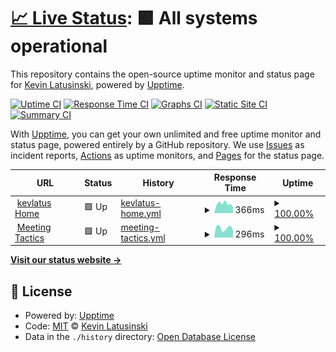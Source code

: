 # [📈 Live Status](https://status.kevlatus.de): <!--live status--> **🟩 All systems operational**

This repository contains the open-source uptime monitor and status page for [Kevin Latusinski](https://kevlatus.de), powered by [Upptime](https://github.com/upptime/upptime).

[![Uptime CI](https://github.com/kevlatus/status/workflows/Uptime%20CI/badge.svg)](https://github.com/kevlatus/status/actions?query=workflow%3A%22Uptime+CI%22)
[![Response Time CI](https://github.com/kevlatus/status/workflows/Response%20Time%20CI/badge.svg)](https://github.com/kevlatus/status/actions?query=workflow%3A%22Response+Time+CI%22)
[![Graphs CI](https://github.com/kevlatus/status/workflows/Graphs%20CI/badge.svg)](https://github.com/kevlatus/status/actions?query=workflow%3A%22Graphs+CI%22)
[![Static Site CI](https://github.com/kevlatus/status/workflows/Static%20Site%20CI/badge.svg)](https://github.com/kevlatus/status/actions?query=workflow%3A%22Static+Site+CI%22)
[![Summary CI](https://github.com/kevlatus/status/workflows/Summary%20CI/badge.svg)](https://github.com/kevlatus/status/actions?query=workflow%3A%22Summary+CI%22)

With [Upptime](https://upptime.js.org), you can get your own unlimited and free uptime monitor and status page, powered entirely by a GitHub repository. We use [Issues](https://github.com/kevlatus/status/issues) as incident reports, [Actions](https://github.com/kevlatus/status/actions) as uptime monitors, and [Pages](https://status.kevlatus.de) for the status page.

<!--start: status pages-->
<!-- This summary is generated by Upptime (https://github.com/upptime/upptime) -->
<!-- Do not edit this manually, your changes will be overwritten -->
<!-- prettier-ignore -->
| URL | Status | History | Response Time | Uptime |
| --- | ------ | ------- | ------------- | ------ |
| <img alt="" src="https://icons.duckduckgo.com/ip3/www.kevlatus.de.ico" height="13"> [kevlatus Home](https://www.kevlatus.de) | 🟩 Up | [kevlatus-home.yml](https://github.com/kevlatus/status/commits/HEAD/history/kevlatus-home.yml) | <details><summary><img alt="Response time graph" src="./graphs/kevlatus-home/response-time-week.png" height="20"> 366ms</summary><br><a href="https://status.kevlatus.de/history/kevlatus-home"><img alt="Response time 517" src="https://img.shields.io/endpoint?url=https%3A%2F%2Fraw.githubusercontent.com%2Fkevlatus%2Fstatus%2FHEAD%2Fapi%2Fkevlatus-home%2Fresponse-time.json"></a><br><a href="https://status.kevlatus.de/history/kevlatus-home"><img alt="24-hour response time 357" src="https://img.shields.io/endpoint?url=https%3A%2F%2Fraw.githubusercontent.com%2Fkevlatus%2Fstatus%2FHEAD%2Fapi%2Fkevlatus-home%2Fresponse-time-day.json"></a><br><a href="https://status.kevlatus.de/history/kevlatus-home"><img alt="7-day response time 366" src="https://img.shields.io/endpoint?url=https%3A%2F%2Fraw.githubusercontent.com%2Fkevlatus%2Fstatus%2FHEAD%2Fapi%2Fkevlatus-home%2Fresponse-time-week.json"></a><br><a href="https://status.kevlatus.de/history/kevlatus-home"><img alt="30-day response time 385" src="https://img.shields.io/endpoint?url=https%3A%2F%2Fraw.githubusercontent.com%2Fkevlatus%2Fstatus%2FHEAD%2Fapi%2Fkevlatus-home%2Fresponse-time-month.json"></a><br><a href="https://status.kevlatus.de/history/kevlatus-home"><img alt="1-year response time 544" src="https://img.shields.io/endpoint?url=https%3A%2F%2Fraw.githubusercontent.com%2Fkevlatus%2Fstatus%2FHEAD%2Fapi%2Fkevlatus-home%2Fresponse-time-year.json"></a></details> | <details><summary><a href="https://status.kevlatus.de/history/kevlatus-home">100.00%</a></summary><a href="https://status.kevlatus.de/history/kevlatus-home"><img alt="All-time uptime 99.99%" src="https://img.shields.io/endpoint?url=https%3A%2F%2Fraw.githubusercontent.com%2Fkevlatus%2Fstatus%2FHEAD%2Fapi%2Fkevlatus-home%2Fuptime.json"></a><br><a href="https://status.kevlatus.de/history/kevlatus-home"><img alt="24-hour uptime 100.00%" src="https://img.shields.io/endpoint?url=https%3A%2F%2Fraw.githubusercontent.com%2Fkevlatus%2Fstatus%2FHEAD%2Fapi%2Fkevlatus-home%2Fuptime-day.json"></a><br><a href="https://status.kevlatus.de/history/kevlatus-home"><img alt="7-day uptime 100.00%" src="https://img.shields.io/endpoint?url=https%3A%2F%2Fraw.githubusercontent.com%2Fkevlatus%2Fstatus%2FHEAD%2Fapi%2Fkevlatus-home%2Fuptime-week.json"></a><br><a href="https://status.kevlatus.de/history/kevlatus-home"><img alt="30-day uptime 100.00%" src="https://img.shields.io/endpoint?url=https%3A%2F%2Fraw.githubusercontent.com%2Fkevlatus%2Fstatus%2FHEAD%2Fapi%2Fkevlatus-home%2Fuptime-month.json"></a><br><a href="https://status.kevlatus.de/history/kevlatus-home"><img alt="1-year uptime 99.99%" src="https://img.shields.io/endpoint?url=https%3A%2F%2Fraw.githubusercontent.com%2Fkevlatus%2Fstatus%2FHEAD%2Fapi%2Fkevlatus-home%2Fuptime-year.json"></a></details>
| <img alt="" src="https://icons.duckduckgo.com/ip3/meet.kevlatus.de.ico" height="13"> [Meeting Tactics](https://meet.kevlatus.de) | 🟩 Up | [meeting-tactics.yml](https://github.com/kevlatus/status/commits/HEAD/history/meeting-tactics.yml) | <details><summary><img alt="Response time graph" src="./graphs/meeting-tactics/response-time-week.png" height="20"> 296ms</summary><br><a href="https://status.kevlatus.de/history/meeting-tactics"><img alt="Response time 537" src="https://img.shields.io/endpoint?url=https%3A%2F%2Fraw.githubusercontent.com%2Fkevlatus%2Fstatus%2FHEAD%2Fapi%2Fmeeting-tactics%2Fresponse-time.json"></a><br><a href="https://status.kevlatus.de/history/meeting-tactics"><img alt="24-hour response time 170" src="https://img.shields.io/endpoint?url=https%3A%2F%2Fraw.githubusercontent.com%2Fkevlatus%2Fstatus%2FHEAD%2Fapi%2Fmeeting-tactics%2Fresponse-time-day.json"></a><br><a href="https://status.kevlatus.de/history/meeting-tactics"><img alt="7-day response time 296" src="https://img.shields.io/endpoint?url=https%3A%2F%2Fraw.githubusercontent.com%2Fkevlatus%2Fstatus%2FHEAD%2Fapi%2Fmeeting-tactics%2Fresponse-time-week.json"></a><br><a href="https://status.kevlatus.de/history/meeting-tactics"><img alt="30-day response time 323" src="https://img.shields.io/endpoint?url=https%3A%2F%2Fraw.githubusercontent.com%2Fkevlatus%2Fstatus%2FHEAD%2Fapi%2Fmeeting-tactics%2Fresponse-time-month.json"></a><br><a href="https://status.kevlatus.de/history/meeting-tactics"><img alt="1-year response time 552" src="https://img.shields.io/endpoint?url=https%3A%2F%2Fraw.githubusercontent.com%2Fkevlatus%2Fstatus%2FHEAD%2Fapi%2Fmeeting-tactics%2Fresponse-time-year.json"></a></details> | <details><summary><a href="https://status.kevlatus.de/history/meeting-tactics">100.00%</a></summary><a href="https://status.kevlatus.de/history/meeting-tactics"><img alt="All-time uptime 99.98%" src="https://img.shields.io/endpoint?url=https%3A%2F%2Fraw.githubusercontent.com%2Fkevlatus%2Fstatus%2FHEAD%2Fapi%2Fmeeting-tactics%2Fuptime.json"></a><br><a href="https://status.kevlatus.de/history/meeting-tactics"><img alt="24-hour uptime 100.00%" src="https://img.shields.io/endpoint?url=https%3A%2F%2Fraw.githubusercontent.com%2Fkevlatus%2Fstatus%2FHEAD%2Fapi%2Fmeeting-tactics%2Fuptime-day.json"></a><br><a href="https://status.kevlatus.de/history/meeting-tactics"><img alt="7-day uptime 100.00%" src="https://img.shields.io/endpoint?url=https%3A%2F%2Fraw.githubusercontent.com%2Fkevlatus%2Fstatus%2FHEAD%2Fapi%2Fmeeting-tactics%2Fuptime-week.json"></a><br><a href="https://status.kevlatus.de/history/meeting-tactics"><img alt="30-day uptime 100.00%" src="https://img.shields.io/endpoint?url=https%3A%2F%2Fraw.githubusercontent.com%2Fkevlatus%2Fstatus%2FHEAD%2Fapi%2Fmeeting-tactics%2Fuptime-month.json"></a><br><a href="https://status.kevlatus.de/history/meeting-tactics"><img alt="1-year uptime 99.97%" src="https://img.shields.io/endpoint?url=https%3A%2F%2Fraw.githubusercontent.com%2Fkevlatus%2Fstatus%2FHEAD%2Fapi%2Fmeeting-tactics%2Fuptime-year.json"></a></details>

<!--end: status pages-->

[**Visit our status website →**](https://status.kevlatus.de)

## 📄 License

- Powered by: [Upptime](https://github.com/upptime/upptime)
- Code: [MIT](./LICENSE) © [Kevin Latusinski](https://kevlatus.de)
- Data in the `./history` directory: [Open Database License](https://opendatacommons.org/licenses/odbl/1-0/)
